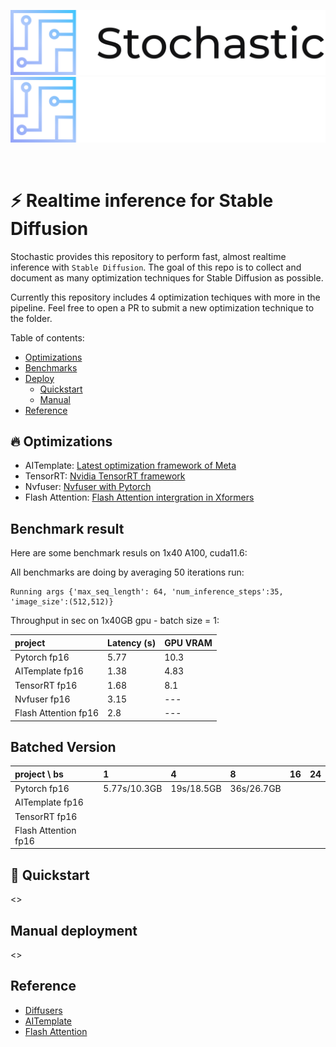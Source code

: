 <p align="center">
  <img src=".github/stochastic_logo_light.svg#gh-light-mode-only" width="600" alt="Stochastic.ai"/>
  <img src=".github/stochastic_logo_dark.svg#gh-dark-mode-only" width="600" alt="Stochastic.ai"/>
</p>

<br>

# ⚡️ Realtime inference for Stable Diffusion

Stochastic provides this repository to perform fast, almost realtime inference with `Stable Diffusion`. The goal of this repo is to collect and document as many optimization techniques for Stable Diffusion as possible. 

Currently this repository includes 4 optimization techiques with more in the pipeline. Feel free to open a PR to submit a new optimization technique to the folder.

<!-- TOC -->
Table of contents:
- [Optimizations](#🔥-optimizations)
- [Benchmarks](#benchmark-result)
- [Deploy](#deployment)
    - [Quickstart](#🚀-quickstart)
    - [Manual](#manual)
- [Reference](#reference)
<!-- /TOC -->

## 🔥 Optimizations

- AITemplate: [Latest optimization framework of Meta](https://github.com/facebookincubator/AITemplate)
- TensorRT: [Nvidia TensorRT framework](https://github.com/NVIDIA/TensorRT)
- Nvfuser: [Nvfuser with Pytorch](https://pytorch.org/blog/introducing-nvfuser-a-deep-learning-compiler-for-pytorch/)
- Flash Attention: [Flash Attention intergration in Xformers](https://github.com/facebookresearch/xformers)

## Benchmark result

Here are some benchmark resuls on 1x40 A100, cuda11.6:

All benchmarks are doing by averaging 50 iterations run:
```
Running args {'max_seq_length': 64, 'num_inference_steps':35, 'image_size':(512,512)}
```
Throughput in sec on 1x40GB gpu - batch size = 1:

| project                | Latency (s) | GPU VRAM  |
| :--------------------- | :---------- | :------   |
| Pytorch           fp16 |  5.77       |  10.3     |
| AITemplate        fp16 |  1.38       |  4.83     |
| TensorRT          fp16 |  1.68       |  8.1      |
| Nvfuser           fp16 |  3.15       |  ---      |
| Flash Attention   fp16 |  2.8        |  ---      |

## Batched Version

| project           \ bs |      1        |     4         |    8          |    16             |   24              | 
| :--------------------- | :------------ | :------------ | :------------ | :---------------- | :---------------- |
| Pytorch           fp16 | 5.77s/10.3GB  | 19s/18.5GB    | 36s/26.7GB    |                   |                   |
| AITemplate        fp16 |               |               |               |                   |                   |
| TensorRT          fp16 |               |               |               |                   |                   |
| Flash Attention   fp16 |               |               |               |                   |                   |

## 🚀 Quickstart

<>

## Manual deployment

<>

## Reference

- [Diffusers](https://github.com/huggingface/diffusers)
- [AITemplate](https://github.com/facebookincubator/AITemplate)
- [Flash Attention](https://www.photoroom.com/tech/stable-diffusion-100-percent-faster-with-memory-efficient-attention/)
